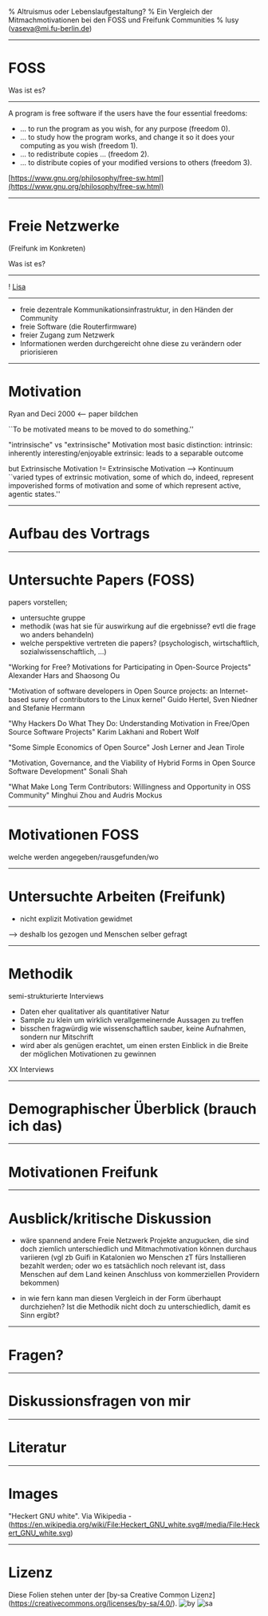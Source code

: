 % Altruismus oder Lebenslaufgestaltung?
% Ein Vergleich der Mitmachmotivationen bei den FOSS und Freifunk Communities
% lusy (vaseva@mi.fu-berlin.de)

---

# FOSS

Was ist es?

---

A program is free software if the users have the four essential freedoms:

* ... to run the program as you wish, for any purpose (freedom 0).
* ... to study how the program works, and change it so it does your computing as you wish (freedom 1).
* ... to redistribute copies ... (freedom 2).
* ... to distribute copies of your modified versions to others (freedom 3).

[https://www.gnu.org/philosophy/free-sw.html](https://www.gnu.org/philosophy/free-sw.html)

---

# Freie Netzwerke

(Freifunk im Konkreten)

Was ist es?

---

! [Lisa](https://player.vimeo.com/video/64814620)

---

* freie dezentrale Kommunikationsinfrastruktur, in den Händen der Community
* freie Software (die Routerfirmware)
* freier Zugang zum Netzwerk
* Informationen werden durchgereicht ohne diese zu verändern oder priorisieren

---

# Motivation

Ryan and Deci 2000 <-- paper bildchen

``To be motivated means to be moved to do something.''

"intrinsische" vs "extrinsische" Motivation
most basic distinction:
intrinsic: inherently interesting/enjoyable
extrinsic: leads to a separable outcome

but
Extrinsische Motivation != Extrinsische Motivation
--> Kontinuum
``varied types of extrinsic motivation, some
of which do, indeed, represent impoverished forms of motivation and some
of which represent active, agentic states.''


---

# Aufbau des Vortrags

---

# Untersuchte Papers (FOSS)

papers vorstellen;
* untersuchte gruppe
* methodik (was hat sie für auswirkung auf die ergebnisse? evtl die frage wo anders behandeln)
* welche perspektive vertreten die papers? (psychologisch, wirtschaftlich, sozialwissenschaftlich, ...)

"Working for Free? Motivations for Participating in Open-Source Projects" Alexander Hars and Shaosong Ou

"Motivation of software developers in Open Source projects: an Internet-based surey of contributors to the Linux kernel" Guido Hertel, Sven Niedner and Stefanie Herrmann

"Why Hackers Do What They Do: Understanding Motivation in Free/Open Source Software Projects" Karim Lakhani and Robert Wolf

"Some Simple Economics of Open Source" Josh Lerner and Jean Tirole

"Motivation, Governance, and the Viability of Hybrid Forms in Open Source Software Development" Sonali Shah

"What Make Long Term Contributors: Willingness and Opportunity in OSS Community" Minghui Zhou and Audris Mockus

---

# Motivationen FOSS

welche werden angegeben/rausgefunden/wo

---

# Untersuchte Arbeiten (Freifunk)

* nicht explizit Motivation gewidmet

--> deshalb los gezogen und Menschen selber gefragt

---

# Methodik

semi-strukturierte Interviews
  * Daten eher qualitativer als quantitativer Natur
  * Sample zu klein um wirklich verallgemeinernde Aussagen zu treffen
  * bisschen fragwürdig wie wissenschaftlich sauber, keine Aufnahmen, sondern nur Mitschrift
  * wird aber als genügen erachtet, um einen ersten Einblick in die Breite der möglichen Motivationen zu gewinnen

XX Interviews

---

# Demographischer Überblick (brauch ich das)

---

# Motivationen Freifunk

---

# Ausblick/kritische Diskussion

* wäre spannend andere Freie Netzwerk Projekte anzugucken, die sind doch ziemlich unterschiedlich und Mitmachmotivation können durchaus variieren (vgl zb Guifi in Katalonien wo Menschen zT fürs Installieren bezahlt werden; oder wo es tatsächlich noch relevant ist, dass Menschen auf dem Land keinen Anschluss von kommerziellen Providern bekommen)

* in wie fern kann man diesen Vergleich in der Form überhaupt durchziehen? Ist die Methodik nicht doch zu unterschiedlich, damit es Sinn ergibt?

---

# Fragen?

---

# Diskussionsfragen von mir

---

# Literatur

---

# Images

"Heckert GNU white". Via Wikipedia - (https://en.wikipedia.org/wiki/File:Heckert_GNU_white.svg#/media/File:Heckert_GNU_white.svg)

---

# Lizenz

Diese Folien stehen unter der [by-sa Creative Common Lizenz] (https://creativecommons.org/licenses/by-sa/4.0/).
![by](Cc-by_new_white.svg)
![sa](Cc-sa_white.svg)


